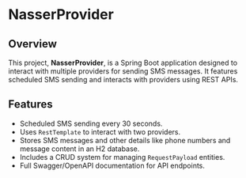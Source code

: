 # NasserProvider

## Overview
This project, **NasserProvider**, is a Spring Boot application designed to interact with multiple providers for sending SMS messages. It features scheduled SMS sending and interacts with providers using REST APIs.

## Features
- Scheduled SMS sending every 30 seconds.
- Uses `RestTemplate` to interact with two providers.
- Stores SMS messages and other details like phone numbers and message content in an H2 database.
- Includes a CRUD system for managing `RequestPayload` entities.
- Full Swagger/OpenAPI documentation for API endpoints.